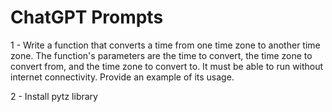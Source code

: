 # ChatGPT Prompts

1 - Write a function that converts a time from one time zone to another time zone. The function's parameters are the time to convert, the time zone to convert from, and the time zone to convert to. It must be able to run without internet connectivity. Provide an example of its usage.

2 - Install pytz library